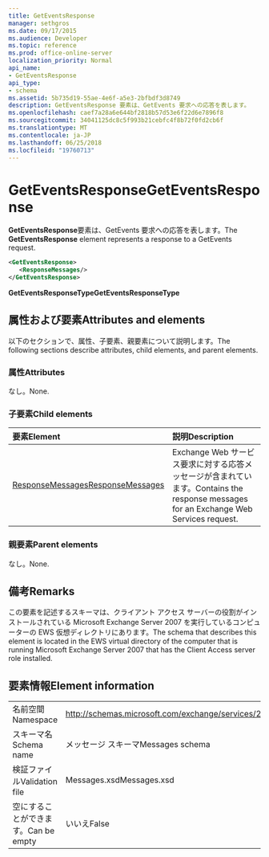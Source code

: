 ```yaml
---
title: GetEventsResponse
manager: sethgros
ms.date: 09/17/2015
ms.audience: Developer
ms.topic: reference
ms.prod: office-online-server
localization_priority: Normal
api_name:
- GetEventsResponse
api_type:
- schema
ms.assetid: 5b735d19-55ae-4e6f-a5e3-2bfbdf3d8749
description: GetEventsResponse 要素は、GetEvents 要求への応答を表します。
ms.openlocfilehash: caef7a28a6e644bf2818b57d53e6f22d6e7896f8
ms.sourcegitcommit: 34041125dc8c5f993b21cebfc4f8b72f0fd2cb6f
ms.translationtype: MT
ms.contentlocale: ja-JP
ms.lasthandoff: 06/25/2018
ms.locfileid: "19760713"
---
```

# <a name="geteventsresponse"></a><span data-ttu-id="169a6-103">GetEventsResponse</span><span class="sxs-lookup"><span data-stu-id="169a6-103">GetEventsResponse</span></span>

<span data-ttu-id="169a6-104">**GetEventsResponse**要素は、GetEvents 要求への応答を表します。</span><span class="sxs-lookup"><span data-stu-id="169a6-104">The **GetEventsResponse** element represents a response to a GetEvents request.</span></span> 
  
```xml
<GetEventsResponse>
   <ResponseMessages/>
</GetEventsResponse>
```

 <span data-ttu-id="169a6-105">**GetEventsResponseType**</span><span class="sxs-lookup"><span data-stu-id="169a6-105">**GetEventsResponseType**</span></span>
## <a name="attributes-and-elements"></a><span data-ttu-id="169a6-106">属性および要素</span><span class="sxs-lookup"><span data-stu-id="169a6-106">Attributes and elements</span></span>

<span data-ttu-id="169a6-107">以下のセクションで、属性、子要素、親要素について説明します。</span><span class="sxs-lookup"><span data-stu-id="169a6-107">The following sections describe attributes, child elements, and parent elements.</span></span>
  
### <a name="attributes"></a><span data-ttu-id="169a6-108">属性</span><span class="sxs-lookup"><span data-stu-id="169a6-108">Attributes</span></span>

<span data-ttu-id="169a6-109">なし。</span><span class="sxs-lookup"><span data-stu-id="169a6-109">None.</span></span>
  
### <a name="child-elements"></a><span data-ttu-id="169a6-110">子要素</span><span class="sxs-lookup"><span data-stu-id="169a6-110">Child elements</span></span>

|<span data-ttu-id="169a6-111">**要素**</span><span class="sxs-lookup"><span data-stu-id="169a6-111">**Element**</span></span>|<span data-ttu-id="169a6-112">**説明**</span><span class="sxs-lookup"><span data-stu-id="169a6-112">**Description**</span></span>|
|:-----|:-----|
|[<span data-ttu-id="169a6-113">ResponseMessages</span><span class="sxs-lookup"><span data-stu-id="169a6-113">ResponseMessages</span></span>](responsemessages.md) <br/> |<span data-ttu-id="169a6-114">Exchange Web サービス要求に対する応答メッセージが含まれています。</span><span class="sxs-lookup"><span data-stu-id="169a6-114">Contains the response messages for an Exchange Web Services request.</span></span>  <br/> |
   
### <a name="parent-elements"></a><span data-ttu-id="169a6-115">親要素</span><span class="sxs-lookup"><span data-stu-id="169a6-115">Parent elements</span></span>

<span data-ttu-id="169a6-116">なし。</span><span class="sxs-lookup"><span data-stu-id="169a6-116">None.</span></span>
  
## <a name="remarks"></a><span data-ttu-id="169a6-117">備考</span><span class="sxs-lookup"><span data-stu-id="169a6-117">Remarks</span></span>

<span data-ttu-id="169a6-118">この要素を記述するスキーマは、クライアント アクセス サーバーの役割がインストールされている Microsoft Exchange Server 2007 を実行しているコンピューターの EWS 仮想ディレクトリにあります。</span><span class="sxs-lookup"><span data-stu-id="169a6-118">The schema that describes this element is located in the EWS virtual directory of the computer that is running Microsoft Exchange Server 2007 that has the Client Access server role installed.</span></span>
  
## <a name="element-information"></a><span data-ttu-id="169a6-119">要素情報</span><span class="sxs-lookup"><span data-stu-id="169a6-119">Element information</span></span>

|||
|:-----|:-----|
|<span data-ttu-id="169a6-120">名前空間</span><span class="sxs-lookup"><span data-stu-id="169a6-120">Namespace</span></span>  <br/> |http://schemas.microsoft.com/exchange/services/2006/messages  <br/> |
|<span data-ttu-id="169a6-121">スキーマ名</span><span class="sxs-lookup"><span data-stu-id="169a6-121">Schema name</span></span>  <br/> |<span data-ttu-id="169a6-122">メッセージ スキーマ</span><span class="sxs-lookup"><span data-stu-id="169a6-122">Messages schema</span></span>  <br/> |
|<span data-ttu-id="169a6-123">検証ファイル</span><span class="sxs-lookup"><span data-stu-id="169a6-123">Validation file</span></span>  <br/> |<span data-ttu-id="169a6-124">Messages.xsd</span><span class="sxs-lookup"><span data-stu-id="169a6-124">Messages.xsd</span></span>  <br/> |
|<span data-ttu-id="169a6-125">空にすることができます。</span><span class="sxs-lookup"><span data-stu-id="169a6-125">Can be empty</span></span>  <br/> |<span data-ttu-id="169a6-126">いいえ</span><span class="sxs-lookup"><span data-stu-id="169a6-126">False</span></span>  <br/> |
   

